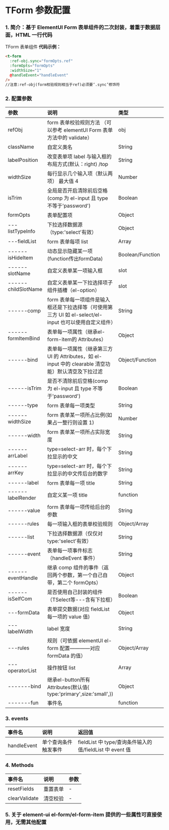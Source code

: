# TForm 参数配置

### 1. 简介：基于 ElementUI Form 表单组件的二次封装，着重于数据层面，HTML 一行代码

TForm 表单组件
**代码示例：**

```html
<t-form
  :ref-obj.sync="formOpts.ref"
  :formOpts="formOpts"
  :widthSize="1"
  @handleEvent="handleEvent"
/>
//注意:ref-obj(form校验规则相当于ref)必须要‘.sync’修饰符
```
### 2. 配置参数

| 参数                | 说明                                                                                                    | 类型             | 默认值      |
| :------------------ | :------------------------------------------------------------------------------------------------------ | :--------------- | :---------- |
| refObj              | form 表单校验规则方法 （可以参考 elementUI Form 表单方法中的 validate）                                 | obj              | -           |
| className           | 自定义类名                                                                                              | String           | -           |
| labelPosition       | 改变表单项 label 与输入框的布局方式(默认：right) /top                                                   | String           | 'right'     |
| widthSize           | 每行显示几个输入项（默认两项） 最大值 4                                                                 | Number           | 2           |
| isTrim              | 全局是否开启清除前后空格(comp 为 el-input 且 type 不等于'password')                                     | Boolean          | true        |
| formOpts            | 表单配置项                                                                                              | Object           | {}          |
| ---listTypeInfo     | 下拉选择数据源（type:'select'有效）                                                                     | Object           | {}          |
| ---fieldList        | form 表单每项 list                                                                                      | Array            | []          |
| ------isHideItem    | 动态显示隐藏某一项(function传出formData)                                                                | Boolean/Function | false       |
| ------slotName      | 自定义表单某一项输入框                                                                                  | slot             | -           |
| ------childSlotName | 自定义表单某一下拉选择项子组件插槽（el-option）                                                         | slot             | -           |
| ------comp          | form 表单每一项组件是输入框还是下拉选择等（可使用第三方 UI 如 el-select/el-input 也可以使用自定义组件） | String           | -           |
| ------formItemBind  | 表单每一项属性（继承el-form-item的 Attributes）                                                         | Object           | {}          |
| ------bind          | 表单每一项属性（继承第三方 UI 的 Attributes，如 el-input 中的 clearable 清空功能）默认清空及下拉过滤    | Object/Function  | {}          |
| ------isTrim        | 是否不清除前后空格(comp 为 el-input 且 type 不等于'password')                                           | Boolean          | false       |
| ------type          | form 表单每一项类型                                                                                     | String           | 是          |
| ------widthSize     | form 表单某一项所占比例(如果占一整行则设置 1)                                                           | Number           | 2           |
| ------width         | form 表单某一项所占实际宽度                                                                             | String           | 100%        |
| ------arrLabel      | type=select-arr 时，每个下拉显示的中文                                                                  | String           | 'dictLabel' |
| ------arrKey        | type=select-arr 时，每个下拉显示的中文传后台的数字                                                      | String           | 'dictValue' |
| ------label         | form 表单每一项 title                                                                                   | String           | -           |
| ------labelRender   | 自定义某一项 title                                                                                      | function         | -           |
| ------value         | form 表单每一项传给后台的参数                                                                           | String           | -           |
| ------rules         | 每一项输入框的表单校验规则                                                                              | Object/Array     | -           |
| ------list          | 下拉选择数据源（仅仅对 type:'select'有效）                                                              | String           | -           |
| ------event         | 表单每一项事件标志（handleEvent 事件）                                                                  | String           | -           |
| ------eventHandle   | 继承 comp 组件的事件（返回两个参数，第一个自己自带，第二个 formOpts）                                   | Object           | -           |
| ------isSelfCom     | 是否使用自己封装的组件（TSelect等---含有下拉框）                                                        | Boolean          | false       |
| ---formData         | 表单提交数据(对应 fieldList 每一项的 value 值)                                                          | Object           | -           |
| ---labelWidth       | label 宽度                                                                                              | String           | 120px       |
| ---rules            | 规则（可依据 elementUI el-form 配置————对应 formData 的值）                                             | Object/Array     | -           |
| ---operatorList     | 操作按钮 list                                                                                           | Array            | -           |
| -------bind         | 继承el-button所有Attributes(默认值{ type:'primary',size:'small',})                                      | Object           | -           |
| -------fun          | 事件名                                                                                                  | function         | -           |
### 3. events

| 事件名      | 说明                 | 返回值                                                   |
| :---------- | :------------------- | :------------------------------------------------------- |
| handleEvent | 单个查询条件触发事件 | fieldList 中 type/查询条件输入的值/fieldList 中 event 值 |

### 4. Methods

| 事件名        | 说明     | 参数 |
| :------------ | :------- | :--- |
| resetFields   | 重置表单 | -    |
| clearValidate | 清空校验 | -    |


### 5. 关于 element-ui el-form/el-form-item 提供的一些属性可直接使用，无需其他配置
